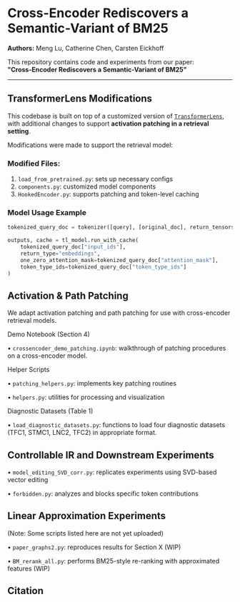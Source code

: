 # Cross-Encoder Rediscovers a Semantic-Variant of BM25

**Authors:** Meng Lu, Catherine Chen, Carsten Eickhoff

This repository contains code and experiments from our paper:  
**"Cross-Encoder Rediscovers a Semantic-Variant of BM25"**

---

## TransformerLens Modifications

This codebase is built on top of a customized version of [`TransformerLens`](https://github.com/neelnanda-io/TransformerLens), with additional changes to support **activation patching in a retrieval setting**.

Modifications were made to support the retrieval model:

### Modified Files:
1. `load_from_pretrained.py`: sets up necessary configs  
2. `components.py`: customized model components  
3. `HookedEncoder.py`: supports patching and token-level caching

### Model Usage Example

```python
tokenized_query_doc = tokenizer([query], [original_doc], return_tensors="pt", padding=True, truncation=True)

outputs, cache = tl_model.run_with_cache(
    tokenized_query_doc["input_ids"],
    return_type="embeddings",
    one_zero_attention_mask=tokenized_query_doc["attention_mask"],
    token_type_ids=tokenized_query_doc["token_type_ids"]
)
```


## Activation & Path Patching

We adapt activation patching and path patching for use with cross-encoder retrieval models.

Demo Notebook (Section 4)

 • ```crossencoder_demo_patching.ipynb```: walkthrough of patching procedures on a cross-encoder model.

Helper Scripts

 • ```patching_helpers.py```: implements key patching routines

 • ```helpers.py```: utilities for processing and visualization
 
Diagnostic Datasets (Table 1)

 • ```load_diagnostic_datasets.py```: functions to load four diagnostic datasets (TFC1, STMC1, LNC2, TFC2) in appropriate format.


## Controllable IR and Downstream Experiments

 • ```model_editing_SVD_corr.py```: replicates experiments using SVD-based vector editing

 • ```forbidden.py```: analyzes and blocks specific token contributions



## Linear Approximation Experiments

(Note: Some scripts listed here are not yet uploaded)

 • ```paper_graphs2.py```: reproduces results for Section X (WIP)

 • ```BM_rerank_all.py```: performs BM25-style re-ranking with approximated features (WIP)



## Citation
